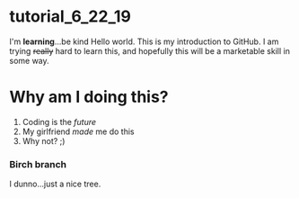 # tutorial_6_22_19

I'm **learning**...be kind
Hello world. This is my introduction to GitHub. I am trying ~~really~~ hard to learn this, and hopefully this will be a marketable skill in some way.

# Why am I doing this?
1. Coding is the *future*
2. My girlfriend *made* me do this
3. Why not? ;)

### Birch branch
I dunno...just a nice tree.
